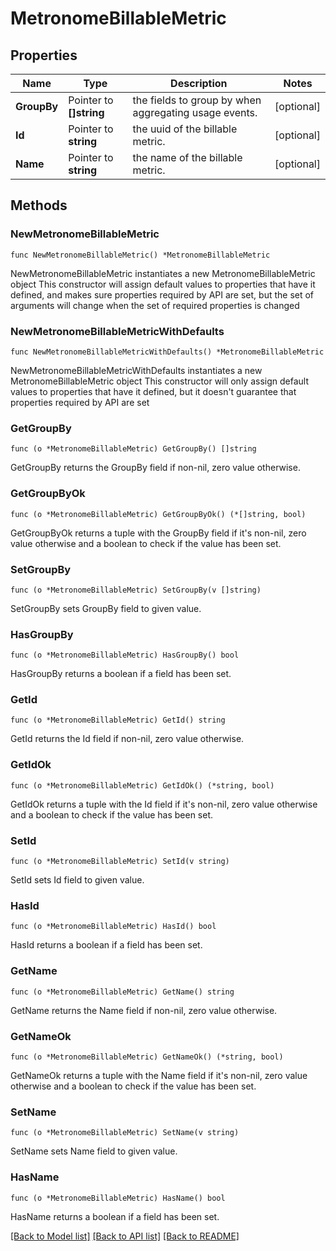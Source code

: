 # MetronomeBillableMetric

## Properties

Name | Type | Description | Notes
------------ | ------------- | ------------- | -------------
**GroupBy** | Pointer to **[]string** | the fields to group by when aggregating usage events. | [optional] 
**Id** | Pointer to **string** | the uuid of the billable metric. | [optional] 
**Name** | Pointer to **string** | the name of the billable metric. | [optional] 

## Methods

### NewMetronomeBillableMetric

`func NewMetronomeBillableMetric() *MetronomeBillableMetric`

NewMetronomeBillableMetric instantiates a new MetronomeBillableMetric object
This constructor will assign default values to properties that have it defined,
and makes sure properties required by API are set, but the set of arguments
will change when the set of required properties is changed

### NewMetronomeBillableMetricWithDefaults

`func NewMetronomeBillableMetricWithDefaults() *MetronomeBillableMetric`

NewMetronomeBillableMetricWithDefaults instantiates a new MetronomeBillableMetric object
This constructor will only assign default values to properties that have it defined,
but it doesn't guarantee that properties required by API are set

### GetGroupBy

`func (o *MetronomeBillableMetric) GetGroupBy() []string`

GetGroupBy returns the GroupBy field if non-nil, zero value otherwise.

### GetGroupByOk

`func (o *MetronomeBillableMetric) GetGroupByOk() (*[]string, bool)`

GetGroupByOk returns a tuple with the GroupBy field if it's non-nil, zero value otherwise
and a boolean to check if the value has been set.

### SetGroupBy

`func (o *MetronomeBillableMetric) SetGroupBy(v []string)`

SetGroupBy sets GroupBy field to given value.

### HasGroupBy

`func (o *MetronomeBillableMetric) HasGroupBy() bool`

HasGroupBy returns a boolean if a field has been set.

### GetId

`func (o *MetronomeBillableMetric) GetId() string`

GetId returns the Id field if non-nil, zero value otherwise.

### GetIdOk

`func (o *MetronomeBillableMetric) GetIdOk() (*string, bool)`

GetIdOk returns a tuple with the Id field if it's non-nil, zero value otherwise
and a boolean to check if the value has been set.

### SetId

`func (o *MetronomeBillableMetric) SetId(v string)`

SetId sets Id field to given value.

### HasId

`func (o *MetronomeBillableMetric) HasId() bool`

HasId returns a boolean if a field has been set.

### GetName

`func (o *MetronomeBillableMetric) GetName() string`

GetName returns the Name field if non-nil, zero value otherwise.

### GetNameOk

`func (o *MetronomeBillableMetric) GetNameOk() (*string, bool)`

GetNameOk returns a tuple with the Name field if it's non-nil, zero value otherwise
and a boolean to check if the value has been set.

### SetName

`func (o *MetronomeBillableMetric) SetName(v string)`

SetName sets Name field to given value.

### HasName

`func (o *MetronomeBillableMetric) HasName() bool`

HasName returns a boolean if a field has been set.


[[Back to Model list]](../README.md#documentation-for-models) [[Back to API list]](../README.md#documentation-for-api-endpoints) [[Back to README]](../README.md)


